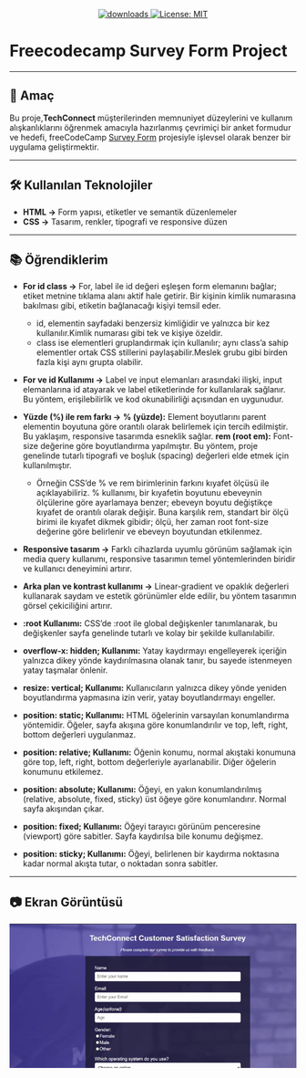  <p align="center">
  <a href="https://github.com/busrademirell/surveyForm/blob/master/README.md">
    <img alt="downloads" src="https://img.shields.io/badge/English-En-blue" target="_blank" />
  </a>
  <a href="https://github.com/busrademirell/surveyForm/blob/master/doc/tr/Readme_tr.md">
    <img alt="License: MIT" src="https://img.shields.io/badge/Turkish-Tr-red" target="_blank" />
  </a>
</p>

# Freecodecamp Survey Form Project

---

## 🎯 Amaç

Bu proje,**TechConnect** müşterilerinden memnuniyet düzeylerini ve kullanım alışkanlıklarını öğrenmek amacıyla hazırlanmış çevrimiçi bir anket formudur ve hedefi, freeCodeCamp [Survey Form](https://survey-form.freecodecamp.rocks/) projesiyle işlevsel olarak benzer bir uygulama geliştirmektir.

---

## 🛠 Kullanılan Teknolojiler

- **HTML →** Form yapısı, etiketler ve semantik düzenlemeler
- **CSS →** Tasarım, renkler, tipografi ve responsive düzen

---

## 📚 Öğrendiklerim

- **For id class ->**
  For, label ile id değeri eşleşen form elemanını bağlar; etiket metnine tıklama alanı aktif hale getirir. Bir kişinin kimlik numarasına bakılması gibi, etiketin bağlanacağı kişiyi temsil eder.

  - id, elementin sayfadaki benzersiz kimliğidir ve yalnızca bir kez kullanılır.Kimlik numarası gibi tek ve kişiye özeldir.
  - class ise elementleri gruplandırmak için kullanılır; aynı class’a sahip elementler ortak CSS stillerini paylaşabilir.Meslek grubu gibi birden fazla kişi aynı grupta olabilir.

- **For ve id Kullanımı ->** Label ve input elemanları arasındaki ilişki, input elemanlarına id atayarak ve label etiketlerinde for kullanılarak sağlanır. Bu yöntem, erişilebilirlik ve kod okunabilirliği açısından en uygunudur.

- **Yüzde (%) ile rem farkı ->**
  **% (yüzde):** Element boyutlarını parent elementin boyutuna göre orantılı olarak belirlemek için tercih edilmiştir. Bu yaklaşım, responsive tasarımda esneklik sağlar.
  **rem (root em):** Font-size değerine göre boyutlandırma yapılmıştır. Bu yöntem, proje genelinde tutarlı tipografi ve boşluk (spacing) değerleri elde etmek için kullanılmıştır.

  - Örneğin CSS’de % ve rem birimlerinin farkını kıyafet ölçüsü ile açıklayabiliriz. % kullanımı, bir kıyafetin boyutunu ebeveynin ölçülerine göre ayarlamaya benzer; ebeveyn boyutu değiştikçe kıyafet de orantılı olarak değişir. Buna karşılık rem, standart bir ölçü birimi ile kıyafet dikmek gibidir; ölçü, her zaman root font-size değerine göre belirlenir ve ebeveyn boyutundan etkilenmez.

- **Responsive tasarım ->** Farklı cihazlarda uyumlu görünüm sağlamak için media query kullanımı, responsive tasarımın temel yöntemlerinden biridir ve kullanıcı deneyimini artırır.

- **Arka plan ve kontrast kullanımı ->** Linear-gradient ve opaklık değerleri kullanarak saydam ve estetik görünümler elde edilir, bu yöntem tasarımın görsel çekiciliğini artırır.

- **:root Kullanımı:** CSS’de :root ile global değişkenler tanımlanarak, bu değişkenler sayfa genelinde tutarlı ve kolay bir şekilde kullanılabilir.

- **overflow-x: hidden; Kullanımı:** Yatay kaydırmayı engelleyerek içeriğin yalnızca dikey yönde kaydırılmasına olanak tanır, bu sayede istenmeyen yatay taşmalar önlenir.

- **resize: vertical; Kullanımı:** Kullanıcıların yalnızca dikey yönde yeniden boyutlandırma yapmasına izin verir, yatay boyutlandırmayı engeller.

- **position: static; Kullanımı:** HTML öğelerinin varsayılan konumlandırma yöntemidir. Öğeler, sayfa akışına göre konumlandırılır ve top, left, right, bottom değerleri uygulanmaz.

- **position: relative; Kullanımı:** Öğenin konumu, normal akıştaki konumuna göre top, left, right, bottom değerleriyle ayarlanabilir. Diğer öğelerin konumunu etkilemez.

- **position: absolute; Kullanımı:** Öğeyi, en yakın konumlandırılmış (relative, absolute, fixed, sticky) üst öğeye göre konumlandırır. Normal sayfa akışından çıkar.

- **position: fixed; Kullanımı:** Öğeyi tarayıcı görünüm penceresine (viewport) göre sabitler. Sayfa kaydırılsa bile konumu değişmez.

- **position: sticky; Kullanımı:** Öğeyi, belirlenen bir kaydırma noktasına kadar normal akışta tutar, o noktadan sonra sabitler.

---

## 📷 Ekran Görüntüsü

![SurveyForm](surveyForm.gif)
